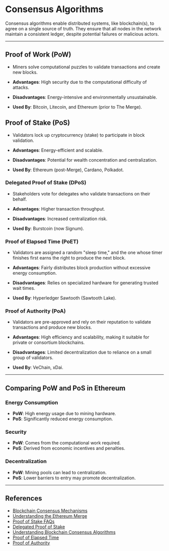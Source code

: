 # Consensus Algorithms

Consensus algorithms enable distributed systems, like blockchain(s), to agree on a single source of truth. They ensure that all nodes in the network maintain a consistent ledger, despite potential failures or malicious actors.

---

## **Proof of Work (PoW)**

- Miners solve computational puzzles to validate transactions and create new blocks.

- **Advantages**: High security due to the computational difficulty of attacks.
- **Disadvantages**: Energy-intensive and environmentally unsustainable.
- **Used By**: Bitcoin, Litecoin, and Ethereum (prior to The Merge).

## **Proof of Stake (PoS)**

- Validators lock up cryptocurrency (stake) to participate in block validation.

- **Advantages**: Energy-efficient and scalable.
- **Disadvantages**: Potential for wealth concentration and centralization.
- **Used By**: Ethereum (post-Merge), Cardano, Polkadot.


### **Delegated Proof of Stake (DPoS)**

- Stakeholders vote for delegates who validate transactions on their behalf.

- **Advantages**: Higher transaction throughput.
- **Disadvantages**: Increased centralization risk.
- **Used By**: Burstcoin (now Signum).


### **Proof of Elapsed Time (PoET)**

- Validators are assigned a random "sleep time," and the one whose timer finishes first earns the right to produce the next block.

- **Advantages**: Fairly distributes block production without excessive energy consumption.
- **Disadvantages**: Relies on specialized hardware for generating trusted wait times.
- **Used By**: Hyperledger Sawtooth (Sawtooth Lake).



### **Proof of Authority (PoA)**

- Validators are pre-approved and rely on their reputation to validate transactions and produce new blocks.

- **Advantages**: High efficiency and scalability, making it suitable for private or consortium blockchains.
- **Disadvantages**: Limited decentralization due to reliance on a small group of validators.
- **Used By**: VeChain, xDai.

---

## Comparing PoW and PoS in Ethereum

### **Energy Consumption**
- **PoW**: High energy usage due to mining hardware.
- **PoS**: Significantly reduced energy consumption.

### **Security**
- **PoW**: Comes from the computational work required.
- **PoS**: Derived from economic incentives and penalties.

### **Decentralization**
- **PoW**: Mining pools can lead to centralization.
- **PoS**: Lower barriers to entry may promote decentralization.

---

## References

- [Blockchain Consensus Mechanisms](https://ethereum.org/en/developers/docs/consensus-mechanisms/)  
- [Understanding the Ethereum Merge](https://ethereum.org/en/upgrades/merge/)  
- [Proof of Stake FAQs](https://ethereum.org/en/developers/docs/consensus-mechanisms/pos/)  
- [Delegated Proof of Stake](https://www.ledger.com/academy/what-is-delegated-proof-of-stake-dpos)  
- [Understanding Blockchain Consensus Algorithms](https://supersimplearn.medium.com/understanding-blockchain-consensus-algorithms-6d560fe67984)  
- [Proof of Elapsed Time](https://www.investopedia.com/terms/p/proof-elapsed-time-cryptocurrency.asp)  
- [Proof of Authority](https://www.coindesk.com/learn/what-is-proof-of-authority)
